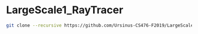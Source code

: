 # LargeScale1_RayTracer

~~~~~ bash
git clone --recursive https://github.com/Ursinus-CS476-F2019/LargeScale1_RayTracer.git
~~~~~